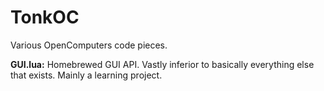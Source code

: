 # TonkOC
Various OpenComputers code pieces.

**GUI.lua:** Homebrewed GUI API.  Vastly inferior to basically everything else that exists.  Mainly a learning project.
